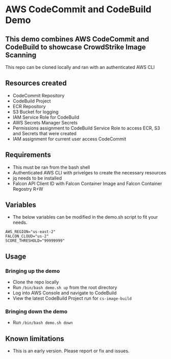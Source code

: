 # AWS CodeCommit and CodeBuild Demo

## This demo combines AWS CodeCommit and CodeBuild to showcase CrowdStrike Image Scanning

This repo can be cloned locally and ran with an authenticated AWS CLI

## Resources created

* CodeCommit Repository
* CodeBuild Project
* ECR Repository
* S3 Bucket for logging
* IAM Service Role for CodeBuild
* AWS Secrets Manager Secrets
* Permissions assignment to CodeBuild Service Role to access ECR, S3 and Secrets that were created
* IAM assignment for current user access CodeCommit

## Requirements

* This must be ran from the bash shell
* Authenticated AWS CLI with privelges to create the necessary resources
* jq needs to be installed
* Falcon API Client ID with Falcon Container Image and Falcon Container Regostry R+W

## Variables

* The below variables can be modified in the demo.sh script to fit your needs.

```
AWS_REGION="us-east-2"
FALCON_CLOUD="us-2"
SCORE_THRESHOLD="99999999"
```

## Usage

### Bringing up the demo

* Clone the repo locally
* Run `/bin/bash demo.sh up` from the root directory
* Log into AWS Console and navigate to CodeBuild
* View the latest CodeBuild Project run for `cs-image-build`

### Bringing down the demo

* Run `/bin/bash demo.sh down`

## Known limitations

* This is an early version. Please report or fix and issues.

